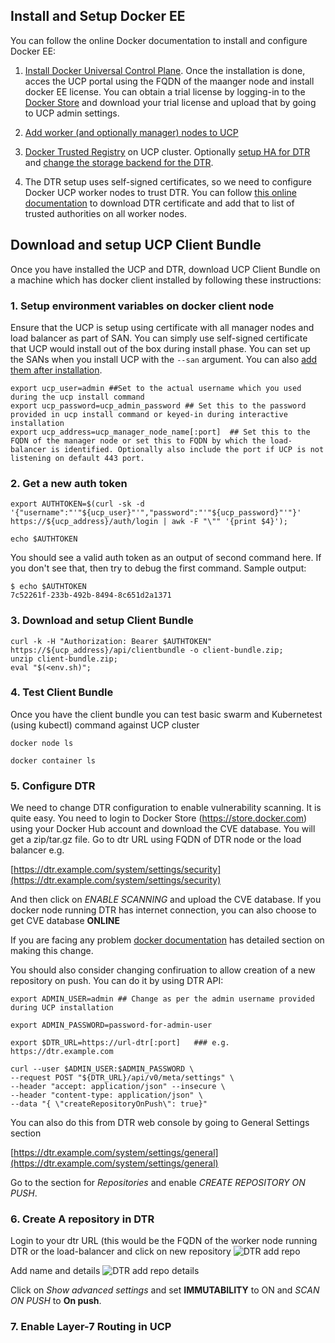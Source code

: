 ## Install and Setup Docker EE

You can follow the online Docker documentation to install and configure Docker EE:
1. [Install Docker Universal Control Plane](https://docs.docker.com/ee/ucp/admin/install/). Once the installation is done, acces the UCP portal using the FQDN of the maanger node and install docker EE license. You can obtain a trial license by logging-in to the [Docker Store](https://store.docker.com) and download your trial license and upload that by going to UCP admin settings.

2. [Add worker (and optionally manager) nodes to UCP](https://docs.docker.com/ee/ucp/admin/configure/join-nodes/join-linux-nodes-to-cluster/) 

3. [Docker Trusted Registry](https://docs.docker.com/ee/dtr/admin/install/) on UCP cluster. Optionally [setup HA for DTR](https://docs.docker.com/ee/dtr/admin/configure/set-up-high-availability/) and [change the storage backend for the DTR](https://docs.docker.com/ee/dtr/admin/configure/external-storage/).

4. The DTR setup uses self-signed certificates, so we need to configure Docker UCP worker nodes to trust DTR. You can follow [this online documentation](https://docs.docker.com/ee/dtr/user/access-dtr/) to download DTR certificate and add that to list of trusted authorities on all worker nodes.

## Download and setup UCP Client Bundle
Once you have installed the UCP and DTR, download UCP Client Bundle on a machine which has docker client installed by following these instructions:

### 1. Setup environment variables on docker client node

Ensure that the UCP is setup using certificate with all manager nodes and load balancer as part of SAN. You can simply use self-signed certificate that UCP would install out of the box during install phase. You can set up the SANs when you install UCP with the ```--san``` argument. You can also [add them after installation](https://docs.docker.com/ee/ucp/admin/configure/add-sans-to-cluster/#add-new-sans-to-ucp).

```
export ucp_user=admin ##Set to the actual username which you used during the ucp install command
export ucp_password=ucp_admin_password ## Set this to the password provided in ucp install command or keyed-in during interactive installation
export ucp_address=ucp_manager_node_name[:port]  ## Set this to the FQDN of the manager node or set this to FQDN by which the load-balancer is identified. Optionally also include the port if UCP is not listening on default 443 port.
```

### 2. Get a new auth token
```
export AUTHTOKEN=$(curl -sk -d '{"username":"'"${ucp_user}"'","password":"'"${ucp_password}"'"}' https://${ucp_address}/auth/login | awk -F "\"" '{print $4}');

echo $AUTHTOKEN 
```


You should see a valid auth token as an output of second command here. If you don't see that, then try to debug the first command. Sample output:

```
$ echo $AUTHTOKEN
7c52261f-233b-492b-8494-8c651d2a1371
```

### 3. Download and setup Client Bundle

```
curl -k -H "Authorization: Bearer $AUTHTOKEN" https://${ucp_address}/api/clientbundle -o client-bundle.zip;
unzip client-bundle.zip;
eval "$(<env.sh)";
```

### 4. Test Client Bundle
Once you have the client bundle you can test basic swarm and Kubernetest (using kubectl) command against UCP cluster

```
docker node ls

docker container ls

```

### 5. Configure DTR

We need to change DTR configuration to enable vulnerability scanning. It is quite easy. You need to login to Docker Store (https://store.docker.com) using your Docker Hub account and download the CVE database. You will get a zip/tar.gz file. Go to dtr URL using FQDN of DTR node or the load balancer e.g.

[https://dtr.example.com/system/settings/security](https://dtr.example.com/system/settings/security)

And then click on *ENABLE SCANNING* and upload the CVE database. If you docker node running DTR has internet connection, you can also choose to get CVE database **ONLINE**

If you are facing any problem [docker documentation](https://docs.docker.com/ee/dtr/admin/configure/set-up-vulnerability-scans/) has detailed section on making this change.

You should also consider changing confiruation to allow creation of a new repository on push. You can do it by using DTR API:

```
export ADMIN_USER=admin ## Change as per the admin username provided during UCP installation

export ADMIN_PASSWORD=password-for-admin-user 

export $DTR_URL=https://url-dtr[:port]   ### e.g. https://dtr.example.com

curl --user $ADMIN_USER:$ADMIN_PASSWORD \
--request POST "${DTR_URL}/api/v0/meta/settings" \
--header "accept: application/json" --insecure \
--header "content-type: application/json" \
--data "{ \"createRepositoryOnPush\": true}"
```

You can also do this from DTR web console by going to General Settings section

[https://dtr.example.com/system/settings/general](https://dtr.example.com/system/settings/general)

Go to the section for *Repositories* and enable *CREATE REPOSITORY ON PUSH*.

### 6. Create A repository in DTR
Login to your dtr URL (this would be the FQDN of the worker node running DTR or the load-balancer and click on new repository
![DTR add repo](https://docs.docker.com/ee/dtr/images/create-repository-1.png)

Add name and details
![DTR add repo details](https://docs.docker.com/ee/dtr/images/create-repository-2.png)

Click on *Show advanced settings* and set **IMMUTABILITY** to ON and *SCAN ON PUSH* to **On push**.

### 7. Enable Layer-7 Routing in UCP


